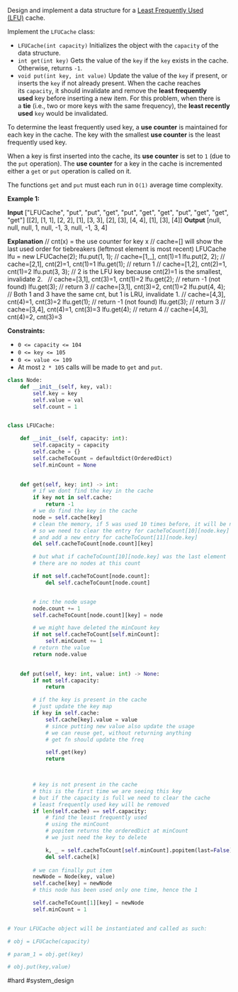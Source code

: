 Design and implement a data structure for a [Least Frequently Used (LFU)](https://en.wikipedia.org/wiki/Least_frequently_used) cache.

Implement the `LFUCache` class:

-   `LFUCache(int capacity)` Initializes the object with the `capacity` of the data structure.
-   `int get(int key)` Gets the value of the `key` if the `key` exists in the cache. Otherwise, returns `-1`.
-   `void put(int key, int value)` Update the value of the `key` if present, or inserts the `key` if not already present. When the cache reaches its `capacity`, it should invalidate and remove the **least frequently used** key before inserting a new item. For this problem, when there is a **tie** (i.e., two or more keys with the same frequency), the **least recently used** `key` would be invalidated.

To determine the least frequently used key, a **use counter** is maintained for each key in the cache. The key with the smallest **use counter** is the least frequently used key.

When a key is first inserted into the cache, its **use counter** is set to `1` (due to the `put` operation). The **use counter** for a key in the cache is incremented either a `get` or `put` operation is called on it.

The functions `get` and `put` must each run in `O(1)` average time complexity.

**Example 1:**

**Input**
["LFUCache", "put", "put", "get", "put", "get", "get", "put", "get", "get", "get"]
[[2], [1, 1], [2, 2], [1], [3, 3], [2], [3], [4, 4], [1], [3], [4]]
**Output**
[null, null, null, 1, null, -1, 3, null, -1, 3, 4]

**Explanation**
// cnt(x) = the use counter for key x
// cache=[] will show the last used order for tiebreakers (leftmost element is  most recent)
LFUCache lfu = new LFUCache(2);
lfu.put(1, 1);   // cache=[1,_], cnt(1)=1
lfu.put(2, 2);   // cache=[2,1], cnt(2)=1, cnt(1)=1
lfu.get(1);      // return 1
                 // cache=[1,2], cnt(2)=1, cnt(1)=2
lfu.put(3, 3);   // 2 is the LFU key because cnt(2)=1 is the smallest, invalidate 2.
                 // cache=[3,1], cnt(3)=1, cnt(1)=2
lfu.get(2);      // return -1 (not found)
lfu.get(3);      // return 3
                 // cache=[3,1], cnt(3)=2, cnt(1)=2
lfu.put(4, 4);   // Both 1 and 3 have the same cnt, but 1 is LRU, invalidate 1.
                 // cache=[4,3], cnt(4)=1, cnt(3)=2
lfu.get(1);      // return -1 (not found)
lfu.get(3);      // return 3
                 // cache=[3,4], cnt(4)=1, cnt(3)=3
lfu.get(4);      // return 4
                 // cache=[4,3], cnt(4)=2, cnt(3)=3

**Constraints:**

-   `0 <= capacity <= 104`
-   `0 <= key <= 105`
-   `0 <= value <= 109`
-   At most `2 * 105` calls will be made to `get` and `put`.

```python
class Node:
    def __init__(self, key, val):
        self.key = key
        self.value = val
        self.count = 1


class LFUCache:

    def __init__(self, capacity: int):
        self.capacity = capacity
        self.cache = {}
        self.cacheToCount = defaultdict(OrderedDict)
        self.minCount = None
  

    def get(self, key: int) -> int:
        # if we dont find the key in the cache
        if key not in self.cache:
            return -1
        # we do find the key in the cache
        node = self.cache[key]
        # clean the memory, if 5 was used 10 times before, it will be now 11 times
        # so we need to clear the entry for cacheToCount[10][node.key]
        # and add a new entry for cacheToCount[11][node.key]
        del self.cacheToCount[node.count][key]

		# but what if cacheToCount[10][node.key] was the last element 
        # there are no nodes at this count

        if not self.cacheToCount[node.count]:
            del self.cacheToCount[node.count]


        # inc the node usage
        node.count += 1
        self.cacheToCount[node.count][key] = node

        # we might have deleted the minCount key
        if not self.cacheToCount[self.minCount]:
            self.minCount += 1
        # return the value
        return node.value
  

    def put(self, key: int, value: int) -> None:
        if not self.capacity:
            return

        # if the key is present in the cache
        # just update the key map
        if key in self.cache:
            self.cache[key].value = value
            # since putting new value also update the usage
            # we can reuse get, without returning anything
            # get fn should update the freq

            self.get(key)
            return

  

        # key is not present in the cache
        # this is the first time we are seeing this key
        # but if the capacity is full we need to clear the cache
        # least frequently used key will be removed
        if len(self.cache) == self.capacity:
            # find the least frequently used
            # using the minCount
            # popitem returns the orderedDict at minCount
            # we just need the key to delete

            k, _ = self.cacheToCount[self.minCount].popitem(last=False)
            del self.cache[k]
  
        # we can finally put item
        newNode = Node(key, value)
        self.cache[key] = newNode
        # this node has been used only one time, hence the 1

        self.cacheToCount[1][key] = newNode
        self.minCount = 1


# Your LFUCache object will be instantiated and called as such:

# obj = LFUCache(capacity)

# param_1 = obj.get(key)

# obj.put(key,value)
```

#hard 
#system_design 